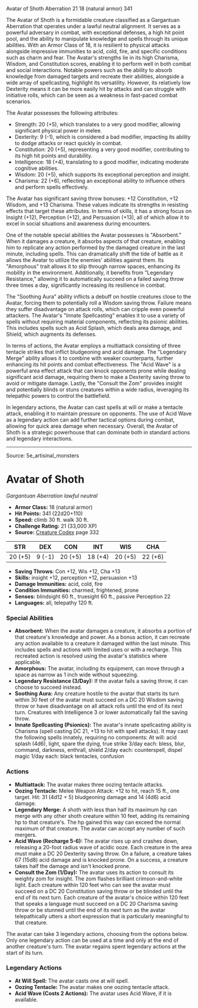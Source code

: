 <MonsterName/>Avatar of Shoth</MonsterName>
<CreatureType/>Aberration</CreatureType>
<CR/>21</CR>
<AC/>18 (natural armor)</AC>
<HP/>341</HP>
<summary>The Avatar of Shoth is a formidable creature classified as a Gargantuan Aberration that operates under a lawful neutral alignment. It serves as a powerful adversary in combat, with exceptional defenses, a high hit point pool, and the ability to manipulate knowledge and spells through its unique abilities. With an Armor Class of 18, it is resilient to physical attacks alongside impressive immunities to acid, cold, fire, and specific conditions such as charm and fear. The Avatar's strengths lie in its high Charisma, Wisdom, and Constitution scores, enabling it to perform well in both combat and social interactions. Notable powers such as the ability to absorb knowledge from damaged targets and recreate their abilities, alongside a wide array of spellcasting, highlight its versatility. However, its relatively low Dexterity means it can be more easily hit by attacks and can struggle with initiative rolls, which can be seen as a weakness in fast-paced combat scenarios.</summary>

<detail>

The Avatar possesses the following attributes: 

- Strength: 20 (+5), which translates to a very good modifier, allowing significant physical power in melee. 
- Dexterity: 9 (-1), which is considered a bad modifier, impacting its ability to dodge attacks or react quickly in combat. 
- Constitution: 20 (+5), representing a very good modifier, contributing to its high hit points and durability. 
- Intelligence: 18 (+4), translating to a good modifier, indicating moderate cognitive abilities. 
- Wisdom: 20 (+5), which supports its exceptional perception and insight. 
- Charisma: 22 (+6), reflecting an exceptional ability to influence others and perform spells effectively.

The Avatar has significant saving throw bonuses: +12 Constitution, +12 Wisdom, and +13 Charisma. These values indicate its strengths in resisting effects that target these attributes. In terms of skills, it has a strong focus on Insight (+12), Perception (+12), and Persuasion (+13), all of which allow it to excel in social situations and awareness during encounters.

One of the notable special abilities the Avatar possesses is "Absorbent." When it damages a creature, it absorbs aspects of that creature, enabling him to replicate any action performed by the damaged creature in the last minute, including spells. This can dramatically shift the tide of battle as it allows the Avatar to utilize the enemies' abilities against them. Its "Amorphous" trait allows it to slip through narrow spaces, enhancing its mobility in the environment. Additionally, it benefits from "Legendary Resistance," allowing it to automatically succeed on a failed saving throw three times a day, significantly increasing its resilience in combat. 

The "Soothing Aura" ability inflicts a debuff on hostile creatures close to the Avatar, forcing them to potentially roll a Wisdom saving throw. Failure means they suffer disadvantage on attack rolls, which can cripple even powerful attackers. The Avatar's "Innate Spellcasting" enables it to use a variety of spells without requiring material components, reflecting its psionic abilities. This includes spells such as Acid Splash, which deals area damage, and Shield, which augments its defenses.

In terms of actions, the Avatar employs a multiattack consisting of three tentacle strikes that inflict bludgeoning and acid damage. The "Legendary Merge" ability allows it to combine with weaker counterparts, further enhancing its hit points and combat effectiveness. The "Acid Wave" is a powerful area effect attack that can knock opponents prone while dealing significant acid damage, requiring them to make a Dexterity saving throw to avoid or mitigate damage. Lastly, the "Consult the Zom" provides insight and potentially blinds or stuns creatures within a wide radius, leveraging its telepathic powers to control the battlefield.

In legendary actions, the Avatar can cast spells at will or make a tentacle attack, enabling it to maintain pressure on opponents. The use of Acid Wave as a legendary action can add further tactical options during combat, allowing for quick area damage when necessary. Overall, the Avatar of Shoth is a strategic powerhouse that can dominate both in standard actions and legendary interactions.</detail>



---

Source: 5e_artisinal_monsters

# Avatar of Shoth

*Gargantuan* *Aberration* *lawful neutral*

- **Armor Class:** 18 (natural armor)
- **Hit Points:** 341 (22d20+110)
- **Speed:** climb 30 ft. walk 30 ft.
- **Challenge Rating:** 21 (33,000 XP)
- **Source:** [Creature Codex](https://koboldpress.com/kpstore/product/creature-codex-for-5th-edition-dnd) page 332

| STR | DEX | CON | INT | WIS | CHA |
| --- | --- | --- | --- | --- | --- |
| 20 (+5) | 9 (-1) | 20 (+5) | 18 (+4) | 20 (+5) | 22 (+6) |

- **Saving Throws**: Con +12, Wis +12, Cha +13
- **Skills:** insight +12, perception +12, persuasion +13
- **Damage Immunities:** acid, cold, fire
- **Condition Immunities:** charmed, frightened, prone
- **Senses:** blindsight 60 ft., truesight 60 ft., passive Perception 22
- **Languages:** all, telepathy 120 ft.

### Special Abilities

- **Absorbent:** When the avatar damages a creature, it absorbs a portion of that creature's knowledge and power. As a bonus action, it can recreate any action available to a creature it damaged within the last minute. This includes spells and actions with limited uses or with a recharge. This recreated action is resolved using the avatar's statistics where applicable.
- **Amorphous:** The avatar, including its equipment, can move through a space as narrow as 1 inch wide without squeezing.
- **Legendary Resistance (3/Day):** If the avatar fails a saving throw, it can choose to succeed instead.
- **Soothing Aura:** Any creature hostile to the avatar that starts its turn within 30 feet of the avatar must succeed on a DC 20 Wisdom saving throw or have disadvantage on all attack rolls until the end of its next turn. Creatures with Intelligence 3 or lower automatically fail the saving throw.
- **Innate Spellcasting (Psionics):** The avatar's innate spellcasting ability is Charisma (spell casting DC 21, +13 to hit with spell attacks). It may cast the following spells innately, requiring no components:
At will: acid splash (4d6), light, spare the dying, true strike
3/day each: bless, blur, command, darkness, enthrall, shield
2/day each: counterspell, dispel magic
1/day each: black tentacles, confusion

### Actions

- **Multiattack:** The avatar makes three oozing tentacle attacks.
- **Oozing Tentacle:** Melee Weapon Attack: +12 to hit, reach 15 ft., one target. Hit: 31 (4d12 + 5) bludgeoning damage and 14 (4d6) acid damage.
- **Legendary Merge:** A shoth with less than half its maximum hp can merge with any other shoth creature within 10 feet, adding its remaining hp to that creature's. The hp gained this way can exceed the normal maximum of that creature. The avatar can accept any number of such mergers.
- **Acid Wave (Recharge 5-6):** The avatar rises up and crashes down, releasing a 20-foot radius wave of acidic ooze. Each creature in the area must make a DC 20 Dexterity saving throw. On a failure, a creature takes 67 (15d8) acid damage and is knocked prone. On a success, a creature takes half the damage and isn't knocked prone.
- **Consult the Zom (1/Day):** The avatar uses its action to consult its weighty zom for insight. The zom flashes brilliant crimson-and-white light. Each creature within 120 feet who can see the avatar must succeed on a DC 20 Constitution saving throw or be blinded until the end of its next turn. Each creature of the avatar's choice within 120 feet that speaks a language must succeed on a DC 20 Charisma saving throw or be stunned until the end of its next turn as the avatar telepathically utters a short expression that is particularly meaningful to that creature.

The avatar can take 3 legendary actions, choosing from the options below. Only one legendary action can be used at a time and only at the end of another creature's turn. The avatar regains spent legendary actions at the start of its turn.

### Legendary Actions

- **At Will Spell:** The avatar casts one at will spell.
- **Oozing Tentacle:** The avatar makes one oozing tentacle attack.
- **Acid Wave (Costs 2 Actions):** The avatar uses Acid Wave, if it is available.


